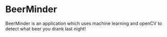 # BeerMinder
BeerMinder is an application which uses machine learning and openCV to detect what beer you drank last night!
